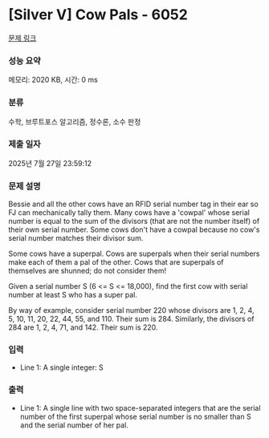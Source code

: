 # [Silver V] Cow Pals - 6052 

[문제 링크](https://www.acmicpc.net/problem/6052) 

### 성능 요약

메모리: 2020 KB, 시간: 0 ms

### 분류

수학, 브루트포스 알고리즘, 정수론, 소수 판정

### 제출 일자

2025년 7월 27일 23:59:12

### 문제 설명

<p>Bessie and all the other cows have an RFID serial number tag in their ear so FJ can mechanically tally them. Many cows have a 'cowpal' whose serial number is equal to the sum of the divisors (that are not the number itself) of their own serial number. Some cows don't have a cowpal because no cow's serial number matches their divisor sum.</p>

<p>Some cows have a superpal. Cows are superpals when their serial numbers make each of them a pal of the other. Cows that are superpals of themselves are shunned; do not consider them!</p>

<p>Given a serial number S (6 <= S <= 18,000), find the first cow with serial number at least S who has a super pal.</p>

<p>By way of example, consider serial number 220 whose divisors are 1, 2, 4, 5, 10, 11, 20, 22, 44, 55, and 110. Their sum is 284. Similarly, the divisors of 284 are 1, 2, 4, 71, and 142. Their sum is 220.</p>

### 입력 

 <ul>
	<li>Line 1: A single integer: S</li>
</ul>

<p> </p>

### 출력 

 <ul>
	<li>Line 1: A single line with two space-separated integers that are the serial number of the first superpal whose serial number is no smaller than S and the serial number of her pal.</li>
</ul>

<p> </p>

